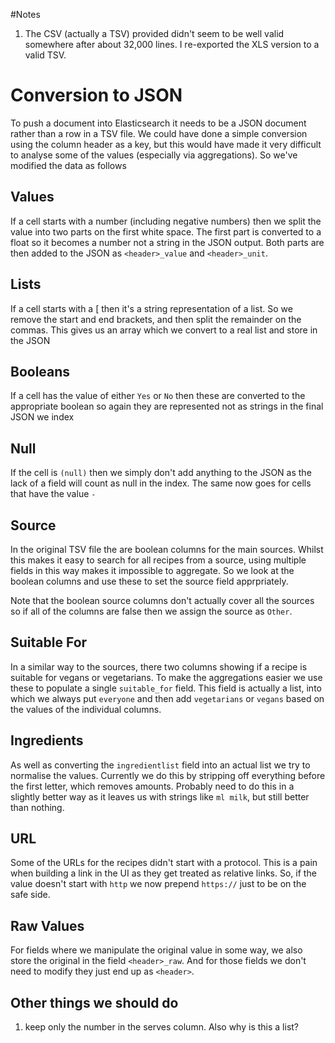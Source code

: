 #Notes

1. The CSV (actually a TSV) provided didn't seem to be well valid somewhere
after about 32,000 lines. I re-exported the XLS version to a valid TSV.


# Conversion to JSON

To push a document into Elasticsearch it needs to be a JSON document rather
than a row in a TSV file. We could have done a simple conversion using the 
column header as a key, but this would have made it very difficult to
analyse some of the values (especially via aggregations). So we've modified
the data as follows

## Values

If a cell starts with a number (including negative numbers) then we split the
value into two parts on the first white space. The first part is converted to
a float so it becomes a number not a string in the JSON output. Both parts
are then added to the JSON as `<header>_value` and `<header>_unit`.

## Lists

If a cell starts with a [ then it's a string representation of a list. So we
remove the start and end brackets, and then split the remainder on the commas.
This gives us an array which we convert to a real list and store in the JSON

## Booleans

If a cell has the value of either `Yes` or `No` then these are converted to
the appropriate boolean so again they are represented not as strings in the
final JSON we index

## Null

If the cell is `(null)` then we simply don't add anything to the JSON as the
lack of a field will count as null in the index. The same now goes for cells
that have the value `-`

## Source

In the original TSV file the are boolean columns for the main sources. Whilst
this makes it easy to search for all recipes from a source, using multiple
fields in this way makes it impossible to aggregate. So we look at the boolean
columns and use these to set the source field apprpriately.

Note that the boolean source columns don't actually cover all the sources so
if all of the columns are false then we assign the source as `Other`.

## Suitable For

In a similar way to the sources, there two columns showing if a recipe is
suitable for vegans or vegetarians. To make the aggregations easier we use
these to populate a single `suitable_for` field. This field is actually a
list, into which we always put `everyone` and then add `vegetarians` or
`vegans` based on the values of the individual columns.

## Ingredients

As well as converting the `ingredientlist` field into an actual list we try
to normalise the values. Currently we do this by stripping off everything
before the first letter, which removes amounts. Probably need to do this in
a slightly better way as it leaves us with strings like `ml milk`, but still
better than nothing.

## URL

Some of the URLs for the recipes didn't start with a protocol. This is a pain
when building a link in the UI as they get treated as relative links. So, if
the value doesn't start with `http` we now prepend `https://` just to be on the
safe side.

## Raw Values

For fields where we manipulate the original value in some way, we also store
the original in the field `<header>_raw`. And for those fields we don't need
to modify they just end up as `<header>`.

## Other things we should do

1. keep only the number in the serves column. Also why is this a list?	
